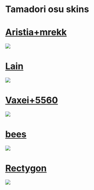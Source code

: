 # Tamadori osu skins

# [Aristia+mrekk](https://b.catgirlsare.sexy/l1V9j5dD.osk)
![](https://osu.ppy.sh/ss/18026933/e686)
# [Lain](https://b.catgirlsare.sexy/kUNHR5Qs2XZB.osk)
![](https://osu.ppy.sh/ss/18026935/787d)
# [Vaxei+5560](https://b.catgirlsare.sexy/hTge49mh_EnY.osk)
![](https://osu.ppy.sh/ss/18026937/cd81)
# [bees](https://b.catgirlsare.sexy/hTge49mh_EnY.osk)
![](https://osu.ppy.sh/ss/18026939/ec72)
# [Rectygon](https://b.catgirlsare.sexy/hTge49mh_EnY.osk)
![](https://osu.ppy.sh/ss/18026942/8359)
